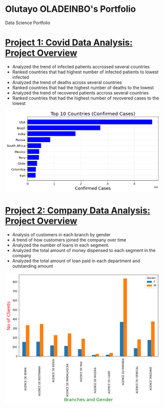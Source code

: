 # Olutayo OLADEINBO's Portfolio
Data Science Portfolio

# [Project 1: Covid Data Analysis: Project Overview](https://github.com/TeewhyB01/COVID19_Analysis)
<ul>
<li>Analyzed the trend of infected patients accrossed several countries</li>
<li>Ranked countries that had highest number of infected patients to lowest infected</li>
<li>Analyzed the trend of deaths across several countries</li>
<li>Ranked countries that had the highest number of deaths to the lowest</li>
<li>Analyzed the trend of recovered patients accross several countries </li>
<li>Ranked countries that had the highest number of revovered cases to the lowest</li>
</ul>

![](https://github.com/TeewhyB01/Olutayo_Portfolio/blob/master/Images/covid10cases.png)


# [Project 2: Company Data Analysis: Project Overview](https://github.com/TeewhyB01/Company_Data)
<ul>
  <li>Analysis of customers in each branch by gender</li>
  <li>A trend of how customers joined the company over time</li>
  <li>Analyzed the number of loans in each segment. </li>
  <li>Analyzed the total amount of money dispensed to each segment in the company</li>
  <li>Analyzed the total amount of loan paid in each department and outstanding amount</li>
</ul>

![](https://github.com/TeewhyB01/Olutayo_Portfolio/blob/master/Images/clientsperbranch.png)

